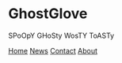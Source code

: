 # GhostGlove
SPoOpY GHoSty WosTY ToASTy
<head/> 
 <div class="topnav"
id="myTopnav">
  <a href="home.html">Home</a> 
  <a href="news.html">News</a>
  <a 
href="contact.html">Contact</a> 
  <a 
href="about.html">About</a> 
</div>
